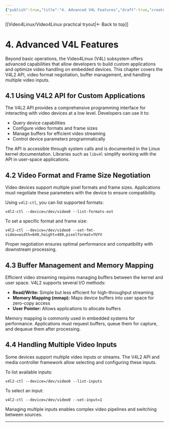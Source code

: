 ```yaml
---
{"publish":true,"title":"4. Advanced V4L Features","draft":true,"created":"2025-07-07","modified":"2025-07-07","cssclasses":""}
---
```



[[Video4Linux/Video4Linux practical tryout\|<- Back to top]]

# 4. Advanced V4L Features

Beyond basic operations, the Video4Linux (V4L) subsystem offers advanced capabilities that allow developers to build custom applications and optimize video handling on embedded devices. This chapter covers the V4L2 API, video format negotiation, buffer management, and handling multiple video inputs.

## 4.1 Using V4L2 API for Custom Applications

The V4L2 API provides a comprehensive programming interface for interacting with video devices at a low level. Developers can use it to:

- Query device capabilities  
- Configure video formats and frame sizes  
- Manage buffers for efficient video streaming  
- Control device parameters programmatically  

The API is accessible through system calls and is documented in the Linux kernel documentation. Libraries such as `libv4l` simplify working with the API in user-space applications.

## 4.2 Video Format and Frame Size Negotiation

Video devices support multiple pixel formats and frame sizes. Applications must negotiate these parameters with the device to ensure compatibility.

Using `v4l2-ctl`, you can list supported formats:

```
v4l2-ctl --device=/dev/video0 --list-formats-ext
```

To set a specific format and frame size:

```
v4l2-ctl --device=/dev/video0 --set-fmt-video=width=640,height=480,pixelformat=YUYV
```

Proper negotiation ensures optimal performance and compatibility with downstream processing.

## 4.3 Buffer Management and Memory Mapping

Efficient video streaming requires managing buffers between the kernel and user space. V4L2 supports several I/O methods:

- **Read/Write:** Simple but less efficient for high-throughput streaming  
- **Memory Mapping (mmap):** Maps device buffers into user space for zero-copy access  
- **User Pointer:** Allows applications to allocate buffers  

Memory mapping is commonly used in embedded systems for performance. Applications must request buffers, queue them for capture, and dequeue them after processing.

## 4.4 Handling Multiple Video Inputs

Some devices support multiple video inputs or streams. The V4L2 API and media controller framework allow selecting and configuring these inputs.

To list available inputs:

```
v4l2-ctl --device=/dev/video0 --list-inputs
```

To select an input:

```
v4l2-ctl --device=/dev/video0 --set-input=1
```

Managing multiple inputs enables complex video pipelines and switching between sources.

---